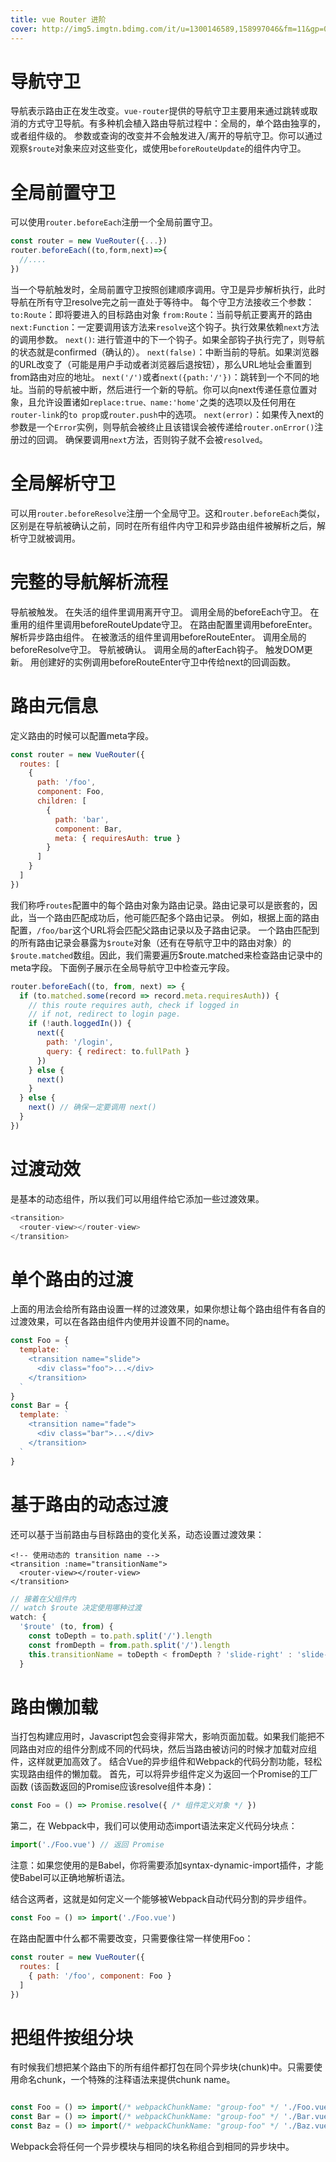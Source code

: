 ```yaml
---
title: vue Router 进阶
cover: http://img5.imgtn.bdimg.com/it/u=1300146589,158997046&fm=11&gp=0.jpg
---
```

# 导航守卫

导航表示路由正在发生改变。`vue-router`提供的导航守卫主要用来通过跳转或取消的方式守卫导航。有多种机会植入路由导航过程中：全局的，单个路由独享的，或者组件级的。
参数或查询的改变并不会触发进入/离开的导航守卫。你可以通过观察`$route`对象来应对这些变化，或使用`beforeRouteUpdate`的组件内守卫。

# 全局前置守卫
可以使用`router.beforeEach`注册一个全局前置守卫。
```javascript
const router = new VueRouter({...})
router.beforeEach((to,form,next)=>{
  //....
})
```
当一个导航触发时，全局前置守卫按照创建顺序调用。守卫是异步解析执行，此时导航在所有守卫resolve完之前一直处于等待中。
每个守卫方法接收三个参数：
`to:Route`：即将要进入的目标路由对象
`from:Route`：当前导航正要离开的路由
`next:Function`：一定要调用该方法来`resolve`这个钩子。执行效果依赖`next`方法的调用参数。
`next()`: 进行管道中的下一个钩子。如果全部钩子执行完了，则导航的状态就是confirmed（确认的）。
`next(false)`：中断当前的导航。如果浏览器的URL改变了（可能是用户手动或者浏览器后退按钮），那么URL地址会重置到from路由对应的地址。
`next('/')`或者`next({path:'/'})`：跳转到一个不同的地址。当前的导航被中断，然后进行一个新的导航。你可以向next传递任意位置对象，且允许设置诸如`replace:true、name:'home'`之类的选项以及任何用在`router-link`的`to prop`或`router.push`中的选项。
`next(error)`：如果传入next的参数是一个`Error`实例，则导航会被终止且该错误会被传递给`router.onError()`注册过的回调。
确保要调用`next`方法，否则钩子就不会被`resolved`。

# 全局解析守卫
可以用`router.beforeResolve`注册一个全局守卫。这和`router.beforeEach`类似，区别是在导航被确认之前，同时在所有组件内守卫和异步路由组件被解析之后，解析守卫就被调用。

# 完整的导航解析流程
导航被触发。
在失活的组件里调用离开守卫。
调用全局的beforeEach守卫。
在重用的组件里调用beforeRouteUpdate守卫。
在路由配置里调用beforeEnter。
解析异步路由组件。
在被激活的组件里调用beforeRouteEnter。
调用全局的beforeResolve守卫。
导航被确认。
调用全局的afterEach钩子。
触发DOM更新。
用创建好的实例调用beforeRouteEnter守卫中传给next的回调函数。


# 路由元信息
定义路由的时候可以配置meta字段。
```javascript
const router = new VueRouter({
  routes: [
    {
      path: '/foo',
      component: Foo,
      children: [
        {
          path: 'bar',
          component: Bar,
          meta: { requiresAuth: true }
        }
      ]
    }
  ]
})
```
我们称呼`routes`配置中的每个路由对象为路由记录。路由记录可以是嵌套的，因此，当一个路由匹配成功后，他可能匹配多个路由记录。
例如，根据上面的路由配置，`/foo/bar`这个URL将会匹配父路由记录以及子路由记录。
一个路由匹配到的所有路由记录会暴露为`$route`对象（还有在导航守卫中的路由对象）的`$route.matched`数组。因此，我们需要遍历$route.matched来检查路由记录中的meta字段。
下面例子展示在全局导航守卫中检查元字段。
```javascript
router.beforeEach((to, from, next) => {
  if (to.matched.some(record => record.meta.requiresAuth)) {
    // this route requires auth, check if logged in
    // if not, redirect to login page.
    if (!auth.loggedIn()) {
      next({
        path: '/login',
        query: { redirect: to.fullPath }
      })
    } else {
      next()
    }
  } else {
    next() // 确保一定要调用 next()
  }
})
```

# 过渡动效

<router-view>是基本的动态组件，所以我们可以用<transition>组件给它添加一些过渡效果。

```javascript
<transition>
  <router-view></router-view>
</transition>

```

# 单个路由的过渡
上面的用法会给所有路由设置一样的过渡效果，如果你想让每个路由组件有各自的过渡效果，可以在各路由组件内使用<transition>并设置不同的name。
```javascript
const Foo = {
  template: `
    <transition name="slide">
      <div class="foo">...</div>
    </transition>
  `
}
const Bar = {
  template: `
    <transition name="fade">
      <div class="bar">...</div>
    </transition>
  `
}


```

# 基于路由的动态过渡
还可以基于当前路由与目标路由的变化关系，动态设置过渡效果：
```javascipt
<!-- 使用动态的 transition name -->
<transition :name="transitionName">
  <router-view></router-view>
</transition>
```

```javascript
// 接着在父组件内
// watch $route 决定使用哪种过渡
watch: {
  '$route' (to, from) {
    const toDepth = to.path.split('/').length
    const fromDepth = from.path.split('/').length
    this.transitionName = toDepth < fromDepth ? 'slide-right' : 'slide-left'
  }
```
# 路由懒加载
当打包构建应用时，Javascript包会变得非常大，影响页面加载。如果我们能把不同路由对应的组件分割成不同的代码块，然后当路由被访问的时候才加载对应组件，这样就更加高效了。
结合Vue的异步组件和Webpack的代码分割功能，轻松实现路由组件的懒加载。
首先，可以将异步组件定义为返回一个Promise的工厂函数 (该函数返回的Promise应该resolve组件本身)：
```javascript
const Foo = () => Promise.resolve({ /* 组件定义对象 */ })

```
第二，在 Webpack中，我们可以使用动态import语法来定义代码分块点：
```javascript
import('./Foo.vue') // 返回 Promise

```
注意：如果您使用的是Babel，你将需要添加syntax-dynamic-import插件，才能使Babel可以正确地解析语法。

结合这两者，这就是如何定义一个能够被Webpack自动代码分割的异步组件。
```javascript
const Foo = () => import('./Foo.vue')

```
在路由配置中什么都不需要改变，只需要像往常一样使用Foo：
```javascript
const router = new VueRouter({
  routes: [
    { path: '/foo', component: Foo }
  ]
})
```


# 把组件按组分块
有时候我们想把某个路由下的所有组件都打包在同个异步块(chunk)中。只需要使用命名chunk，一个特殊的注释语法来提供chunk name。

```javascript

const Foo = () => import(/* webpackChunkName: "group-foo" */ './Foo.vue')
const Bar = () => import(/* webpackChunkName: "group-foo" */ './Bar.vue')
const Baz = () => import(/* webpackChunkName: "group-foo" */ './Baz.vue')
```
Webpack会将任何一个异步模块与相同的块名称组合到相同的异步块中。